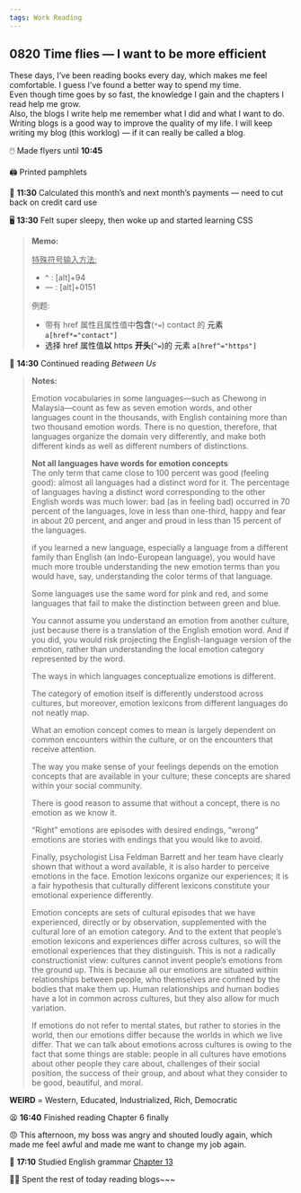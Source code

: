 ```yaml
---
tags: Work Reading 
---
```


## 0820 Time flies — I want to be more efficient

These days, I’ve been reading books every day, which makes me feel comfortable. I guess I’ve found a better way to spend my time.  
Even though time goes by so fast, the knowledge I gain and the chapters I read help me grow.   
Also, the blogs I write help me remember what I did and what I want to do.  
Writing blogs is a good way to improve the quality of my life. I will keep writing my blog (this worklog) — if it can really be called a blog.

🖱️ Made flyers until **10:45**

🖨️ Printed pamphlets

📝 **11:30** Calculated this month’s and next month’s payments — need to cut back on credit card use

🖥️ **13:30** Felt super sleepy, then woke up and started learning CSS

>**Memo:**
>
><u>特殊符号输入方法:</u>
>- ^ : [alt]+94
>- — : [alt]+0151
>  
>例题:
>- 带有 href 属性且属性值中**包含**(`*=`) contact 的 <a> 元素  `a[href*="contact"]`
>- 选择 href 属性值**以** https **开头**(`^=`)的 <a> 元素  `a[href^="https"]`

📖 **14:30** Continued reading *Between Us*

>**Notes:**
>
>Emotion vocabularies in some languages—such as Chewong in Malaysia—count as few as seven emotion words,
>and other languages count in the thousands, with English containing more than two thousand emotion words.
>There is no question, therefore, that languages organize the domain very differently, and make both different kinds as well as different numbers of distinctions.
>
>**Not all languages have words for emotion concepts**  
>The only term that came close to 100 percent was good (feeling good): almost all languages had a distinct word for it.
>The percentage of languages having a distinct word corresponding to the other English words was much lower: bad (as in feeling bad) occurred in 70 percent of the languages,
>love in less than one-third, happy and fear in about 20 percent, and anger and proud in less than 15 percent of the languages.
>
>if you learned a new language, especially a language from a different family than English (an Indo-European language),
>you would have much more trouble understanding the new emotion terms than you would have, say, understanding the color terms of that language.
>
>Some languages use the same word for pink and red, and some languages that fail to make the distinction between green and blue.
>
>You cannot assume you understand an emotion from another culture, just because there is a translation of the English emotion word.
>And if you did, you would risk projecting the English-language version of the emotion, rather than understanding the local emotion category represented by the word.
>
>The ways in which languages conceptualize emotions is different.
>
>The category of emotion itself is differently understood across cultures, but moreover, emotion lexicons from different languages do not neatly map.
>
>What an emotion concept comes to mean is largely dependent on common encounters within the culture, or on the encounters that receive attention.
>
>The way you make sense of your feelings depends on the emotion concepts that are available in your culture; these concepts are shared within your social community.
>
>There is good reason to assume that without a concept, there is no emotion as we know it.
>
>“Right” emotions are episodes with desired endings, “wrong” emotions are stories with endings that you would like to avoid.
>
>Finally, psychologist Lisa Feldman Barrett and her team have clearly shown that without a word available, it is also harder to perceive emotions in the face.
>Emotion lexicons organize our experiences; it is a fair hypothesis that culturally different lexicons constitute your emotional experience differently.
>
>Emotion concepts are sets of cultural episodes that we have experienced, directly or by observation, supplemented with the cultural lore of an emotion category.
>And to the extent that people’s emotion lexicons and experiences differ across cultures, so will the emotional experiences that they distinguish.
>This is not a radically constructionist view: cultures cannot invent people’s emotions from the ground up.
>This is because all our emotions are situated within relationships between people, who themselves are confined by the bodies that make them up.
>Human relationships and human bodies have a lot in common across cultures, but they also allow for much variation.
>
>If emotions do not refer to mental states, but rather to stories in the world, then our emotions differ because the worlds in which we live differ.
>That we can talk about emotions across cultures is owing to the fact that some things are stable:
>people in all cultures have emotions about other people they care about, challenges of their social position, the success of their group, and about what they consider to be good, beautiful, and moral.

**WEIRD** = Western, Educated, Industrialized, Rich, Democratic

😫 **16:40** Finished reading Chapter 6 finally

😠 This afternoon, my boss was angry and shouted loudly again, which made me feel awful and made me want to change my job again.

📗 **17:10** Studied English grammar [Chapter 13](https://llwslc.github.io/grammar-club/content/Chapter13.html)

🏄‍♀️ Spent the rest of today reading blogs~~~


